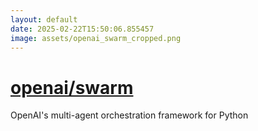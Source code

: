```yaml
---
layout: default
date: 2025-02-22T15:50:06.855457
image: assets/openai_swarm_cropped.png
---
```


# [openai/swarm](https://github.com/openai/swarm)

OpenAI's multi-agent orchestration framework for Python
